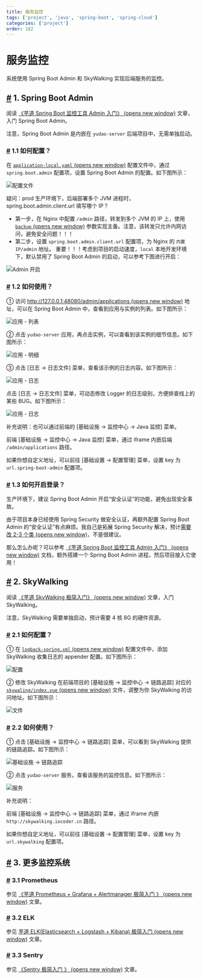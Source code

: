 ```yaml
---
title: 服务监控
tags: ['project', 'java', 'spring-boot', 'spring-cloud']
categories: ['project']
order: 182
---
```

# 服务监控

系统使用 Spring Boot Admin 和 SkyWalking 实现后端服务的监控。

 ## [#](#_1-spring-boot-admin) 1. Spring Boot Admin

 阅读 [《芋道 Spring Boot 监控工具 Admin 入门》  (opens new window)](https://www.iocoder.cn/Spring-Boot/Admin/?yudao) 文章，入门 Spring Boot Admin。

 注意，Spring Boot Admin 是内嵌在 `yudao-server` 后端项目中，无需单独启动。

 ### [#](#_1-1-如何配置) 1.1 如何配置？

 在 [`application-local.yaml`  (opens new window)](https://github.com/YunaiV/ruoyi-vue-pro/blob/master/yudao-server/src/main/resources/application-local.yaml#L136-L146) 配置文件中，通过 `spring.boot.admin` 配置项，设置 Spring Boot Admin 的配置。如下图所示：

 ![ 配置文件](https://doc.iocoder.cn/img/%E6%9C%8D%E5%8A%A1%E7%9B%91%E6%8E%A7/01.png)

 疑问：prod 生产环境下，后端部署多个 JVM 进程时，spring.boot.admin.client.url 填写哪个 IP？

 * 第一步，在 Nginx 中配置 `/admin` 路径，转发到多个 JVM 的 IP 上，使用 [`backup`  (opens new window)](https://blog.csdn.net/bolg_hero/article/details/73382117) 参数实现主备。注意，该转发只允许内网访问，避免安全问题！！！
* 第二步，设置 `spring.boot.admin.client.url` 配置项，为 Nginx 的 `内置 IP/admin` 地址。
 重要！！！考虑到项目的启动速度，`local` 本地开发环境下，默认禁用了 Spring Boot Admin 的启动，可以参考下图进行开启：

 ![Admin 开启](https://doc.iocoder.cn/img/%E6%9C%8D%E5%8A%A1%E7%9B%91%E6%8E%A7/Admin%E5%BC%80%E5%90%AF.png)

 ### [#](#_1-2-如何使用) 1.2 如何使用？

 ① 访问 [http://127.0.0.1:48080/admin/applications  (opens new window)](http://127.0.0.1:48080/admin/applications) 地址，可以在 Spring Boot Admin 中，查看到应用与实例的列表。如下图所示：

 ![应用 - 列表](https://doc.iocoder.cn/img/%E6%9C%8D%E5%8A%A1%E7%9B%91%E6%8E%A7/02.png)

 ② 点击 `yudao-server` 应用，再点击实例，可以查看到该实例的细节信息。如下图所示：

 ![应用 - 明细](https://doc.iocoder.cn/img/%E6%9C%8D%E5%8A%A1%E7%9B%91%E6%8E%A7/03.png)

 ③ 点击 [日志 -> 日志文件] 菜单，查看该示例的日志内容。如下图所示：

 ![应用 - 日志](https://doc.iocoder.cn/img/%E6%9C%8D%E5%8A%A1%E7%9B%91%E6%8E%A7/04.png)

 点击 [日志 -> 日志文件] 菜单，可动态修改 Logger 的日志级别，方便排查线上的某些 BUG。如下图所示：

 ![应用 - 日志](https://doc.iocoder.cn/img/%E6%9C%8D%E5%8A%A1%E7%9B%91%E6%8E%A7/05.png)

 补充说明：也可以通过前端的 [基础设施 -> 监控中心 -> Java 监控] 菜单。

 前端 [基础设施 -> 监控中心 -> Java 监控] 菜单，通过 iframe 内嵌后端 `/admin/applications` 路径。

 如果你想自定义地址，可以前往 [基础设置 -> 配置管理] 菜单，设置 key 为 `url.spring-boot-admin` 配置项。

 ### [#](#_1-3-如何开启登录) 1.3 如何开启登录？

 生产环境下，建议 Spring Boot Admin 开启“安全认证”的功能，避免出现安全事故。

 由于项目本身已经使用 Spring Security 做安全认证，再额外配置 Spring Boot Admin 的“安全认证”有点麻烦。我自己是拓展 Spring Security 解决，预计[需要改 2-3 个类  (opens new window)](https://yunai1024.notion.site/druid-admin-9d856cf606a74e5e9f07438b03b0142b?pvs=4)，不是很建议。

 那么怎么办呢？可以参考 [《芋道 Spring Boot 监控工具 Admin 入门》  (opens new window)](https://www.iocoder.cn/Spring-Boot/Admin/) 文档，额外搭建一个 Spring Boot Admin 进程，然后项目接入它使用！

 ## [#](#_2-skywalking) 2. SkyWalking

 阅读 [《芋道 SkyWalking 极简入门》  (opens new window)](https://www.iocoder.cn/SkyWalking/install/?yudao) 文章，入门 SkyWalking。

 注意，SkyWalking 需要单独启动，预计需要 4 核 8G 的硬件资源。

 ### [#](#_2-1-如何配置) 2.1 如何配置？

 ① 在 [`logback-spring.xml`  (opens new window)](https://github.com/YunaiV/ruoyi-vue-pro/blob/master/yudao-server/src/main/resources/logback-spring.xml) 配置文件中，添加 SkyWalking 收集日志的 appender 配置。如下图所示：

 ![ 配置](https://doc.iocoder.cn/img/%E6%9C%8D%E5%8A%A1%E7%9B%91%E6%8E%A7/10.png)

 ② 修改 SkyWalking 在前端项目的 [基础设施 -> 监控中心 -> 链路追踪] 对应的 [`skywaling/index.vue`  (opens new window)](https://github.com/yudaocode/yudao-ui-admin-vue2/blob/master/src/views/infra/skywalking/index.vue#L11) 文件，调整为你 SkyWalking 的访问地址。如下图所示：

 ![ 文件](https://doc.iocoder.cn/img/%E6%9C%8D%E5%8A%A1%E7%9B%91%E6%8E%A7/11.png)

 ### [#](#_2-2-如何使用) 2.2 如何使用？

 ① 点击 [基础设施 -> 监控中心 -> 链路追踪] 菜单，可以看到 SkyWalking 提供的链路追踪。如下图所示：

 ![基础设施 -> 链路追踪](https://doc.iocoder.cn/img/%E6%9C%8D%E5%8A%A1%E7%9B%91%E6%8E%A7/21.png)

 ② 点击 `yudao-server` 服务，查看该服务的监控信息。如下图所示：

 ![ 服务](https://doc.iocoder.cn/img/%E6%9C%8D%E5%8A%A1%E7%9B%91%E6%8E%A7/22.png)

 补充说明：

 前端 [基础设施 -> 监控中心 -> 链路追踪] 菜单，通过 iframe 内嵌 `http://skywalking.iocoder.cn` 路径。

 如果你想自定义地址，可以前往 [基础设置 -> 配置管理] 菜单，设置 key 为 `url.skywalking` 配置项。

 ## [#](#_3-更多监控系统) 3. 更多监控系统

 ### [#](#_3-1-prometheus) 3.1 Prometheus

 参见 [《芋道 Prometheus + Grafana + Alertmanager 极简入门 》  (opens new window)](https://www.iocoder.cn/Prometheus/install/?yudao) 文章。

 ### [#](#_3-2-elk) 3.2 ELK

 参见 [芋道 ELK(Elasticsearch + Logstash + Kibana) 极简入门  (opens new window)](https://www.iocoder.cn/Elasticsearch/ELK-install/?yudao) 文章。

 ### [#](#_3-3-sentry) 3.3 Sentry

 参见 [《Sentry 极简入门 》  (opens new window)](https://www.iocoder.cn/Sentry/install/?yudao) 文章。

